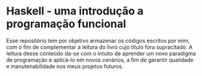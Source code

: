 # Haskell - uma introdução a programação funcional

Esse repositório tem por objetivo armazenar os códigos escritos por mim,
com o fim de complementar a leitura do livro cujo título fora supracitado.
A leitura desse conteúdo da-se com o intuito de aprender um novo paradigma
de programação e aplicá-lo em novos cenários, a fim de garantir qualidade
e manutenabilidade nos meus projetos futuros.